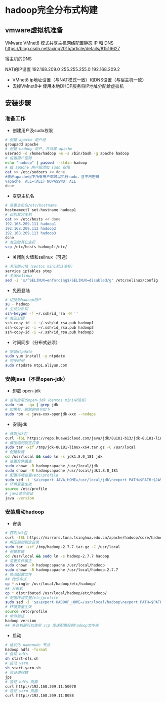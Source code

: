 # hadoop完全分布式构建

## vmware虚拟机准备 
VMware VMnet8 模式共享主机网络配置静态 IP 和 DNS
https://blog.csdn.net/axing2015/article/details/81516627

宿主机的DNS

NAT的IP设置
192.168.209.0
255.255.255.0
192.168.209.2

* VMnet8 ip地址设置（与NAT模式一致）和DNS设置（与宿主机一致）
* 去掉VMnet8中  使用本地DHCP服务将IP地址分配给虚拟机

## 安装步骤
### 准备工作
* 创建用户及sudo权限
```bash
# 创建 apache 用户组
groupadd apache
# 创建 hadoop 用户，并归属 apache
useradd -d /home/hadoop -m -s /bin/bash -g apache hadoop
# 设置用户密码
echo "hadoop" | passwd --stdin hadoop
# 给 apache 用户组添加 sudo 权限
cat >> /etc/sudoers << done
#表示apache组下所有用户都可以执行sudo，且不用密码
%apache  ALL=(ALL) NOPASSWD: ALL
done
```

* 变更主机名
```bash
# 变更主机名/etc/hostname
hostnamectl set-hostname hadoop1
# 识别其它主机
cat >> /etc/hosts << done
192.168.209.111 hadoop1
192.168.209.112 hadoop2
192.168.209.113 hadoop3
done
# 发送给其它主机
scp /etc/hosts hadoop1:/etc/
```

* 关闭防火墙和selinux（可选）
```bash
# 关闭防火墙（centos mini默认没有）
service iptables stop
# 关闭selinux
sed -i 's/^SELINUX=enforcing$/SELINUX=disabled/g' /etc/selinux/config
```

* 免密登陆
```bash
# 切换到hadoop用户
su - hadoop
# 生成公私钥
ssh-keygen -f ~/.ssh/id_rsa -N ''
# 发送公钥
ssh-copy-id -i ~/.ssh/id_rsa.pub hadoop1
ssh-copy-id -i ~/.ssh/id_rsa.pub hadoop2
ssh-copy-id -i ~/.ssh/id_rsa.pub hadoop3
```

* 时间同步（分布式必须）
```bash
# 安装ntpdate
sudo yum install -y ntpdate
# 同步时间
sudo ntpdate ntp1.aliyun.com
```


### 安装java（不是open-jdk）
* 卸载 open-jdk
```bash
# 查询自带的open-jdk（centos mini中没有）
sudo rpm  -qa | grep jdk
# 如果有，删除的命令如下
sudo rpm -e java-xxx-openjdk-xxx --nodeps
```

* 安装jdk
```bash
# 获取jdk包
curl -fSL https://repo.huaweicloud.com/java/jdk/8u181-b13/jdk-8u181-linux-x64.tar.gz -o /tmp/jdk-8u181-linux-x64.tar.gz
# 解压缩到制定目录
sudo tar -xzf /tmp/jdk-8u181-linux-x64.tar.gz -C /usr/local
# 创建软链
cd /usr/local && sudo ln -s jdk1.8.0_181 jdk
# 变更文件属主
sudo chown -R hadoop:apache /usr/local/jdk
sudo chown -R hadoop:apache /usr/local/jdk1.8.0_181
# 配置环境变量/etc/profile
sudo sed -i '$a\export JAVA_HOME=/usr/local/jdk\nexport PATH=$PATH:$JAVA_HOME/bin' /etc/profile
# 环境变量生效
source /etc/profile
# java命令验证
java -version
```

### 安装启动hadoop
* 安装
```bash
# 获取jdk包
curl -fSL https://mirrors.tuna.tsinghua.edu.cn/apache/hadoop/core/hadoop-2.7.7/hadoop-2.7.7.tar.gz -o /tmp/hadoop-2.7.7.tar.gz
# 解压缩到制定目录
sudo tar -xzf /tmp/hadoop-2.7.7.tar.gz -C /usr/local
# 创建软链
cd /usr/local && sudo ln -s hadoop-2.7.7 hadoop
# 变更文件属主
sudo chown -R hadoop:apache /usr/local/hadoop
sudo chown -R hadoop:apache /usr/local/hadoop-2.7.7
# 修改配置文件
## 伪分布式
cp *.single /usr/local/hadoop/etc/hadoop/
## 分布式
cp *.distributed /usr/local/hadoop/etc/hadoop/
# 配置环境变量/etc/profile
sudo sed -i '$a\export HADOOP_HOME=/usr/local/hadoop\nexport PATH=$PATH:$HADOOP_HOME/bin:$HADOOP_HOME/sbin' /etc/profile
# 环境变量生效
source /etc/profile
# 命令验证
hadoop version
## 多台机器可以使用 scp 发送配置好的hadoop文件夹
```

* 启动
```bash
# 格式化 namenode 节点
hadoop hdfs -format
# 启动 hdfs
sh start-dfs.sh
# 启动 yarn
sh start-yarn.sh
# 验证进程数
jps
# 验证 hdfs 页面
curl http://192.168.209.11:50070
# 验证 yarn 页面
curl http://192.168.209.11:8088
```

